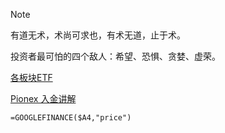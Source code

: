 > [!note]
>
> 有道无术，术尚可求也，有术无道，止于术。
>
> 投资者最可怕的四个敌人：希望、恐惧、贪婪、虚荣。

[各板块ETF](https://global.finance.sina.com.cn/clues/etf/)

[Pionex 入金讲解](https://earning.tw/pionex-deposit/)

```
=GOOGLEFINANCE($A4,"price")
```



